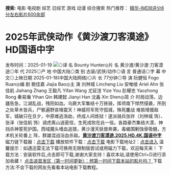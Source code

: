 **搜索:** 电影 电视剧 综艺 旧综艺 游戏 动漫 综合搜索 热门推荐： [精华-IMDB评分8分左右影片600余部](https://www.dytt8.com/html/gndy/jddy/20160320/50510.html)
# 2025年武侠动作《黄沙渡刀客漠途》HD国语中字
发布时间：2025-01-19 
![](https://g.imgtg.com/uploads/5829/678a53883ecd9.jpg)◎译 名 Bounty Hunter◎片 名 黄沙渡/黄沙渡·刀客漠途◎年 代 2025◎产 地 中国大陆◎类 别 古装/武侠/动作◎语 言 普通话◎字 幕 中文◎上映日期 2025-01-18(中国大陆网络)◎片 长 77分钟◎导 演 阮健恒 Fogo Ruan◎编 剧 鲍佳嘉 Jiajia Bao◎主 演 刘林城 Lincheng Liu 安唯绫 Ariel Ahn 张佳航 Jiahang Zhang 王毅凡 Yifan Wang 尤钲渲 Yize You 肜耀忠 Yaozhong Rong 秦易瀚 Yihan Qin 韩建懿 Jianyi Han 沈鑫 Xin Shen◎简 介 时局动荡，边疆告急，江湖乱战，残阳如血。乌厥大军集结十万铁骑，挥师南下悍然侵袭，所到之处草木皆兵，尸骸遍野哀嚎震天！神威将军死守孤城，殊死鏖战 难抵增援敌军，城破只在旦夕，中原难逃浩劫，终成人间炼狱！遂派骑兵张祚（刘林城 饰）、张泽（张佳航 饰）调虎离山送密信，生死成败在此一役。各路豪杰集结大漠，神挡杀神誓死护国。西域魔头嗜血追猎，黄沙漫天妖兽奔袭，毒蝎围剿蚀骨吸髓，方术机关轮番上 阵，群雄混战浴血杀敌。[**黄沙渡刀客漠途.2025.HD.4K.国语中字**](magnet:?xt=urn:btih:56354b0d9479ce78c029bb210d017bffb3488f91&dn=%e9%98%b3%e5%85%89%e7%94%b5%e5%bd%b1dygod.org.%e9%bb%84%e6%b2%99%e6%b8%a1%e5%88%80%e5%ae%a2%e6%bc%a0%e9%80%94.2025.HD.4K.%e5%9b%bd%e8%af%ad%e4%b8%ad%e5%ad%97.mkv&tr=udp%3a%2f%2ftracker.opentrackr.org%3a1337%2fannounce&tr=udp%3a%2f%2fexodus.desync.com%3a6969%2fannounce) 磁力链下载器：[点击下载](https://dygod.org/js/bt.htm "qBittorrent") 播放软件下载：[点击下载](https://dygod.org/js/player.htm "PotPlayer") 电影下载地址2：[点击进入](https://dygod.org/ "阳光电影") 温馨提示：如遇迅雷无法下载可换用无限制版尝试或用磁力下载，欢迎每天来！  下载方法：安装软件后,点击即可下载,谢谢大家支持！喜欢本站,请使用Ctrl+D进行添加收藏！ [点击进首发区（第一时间更新）：想第一时间下载本站的影片吗？ ](https://www.ygdy8.net/)下载方法:不会下载的网友先看看本站电影下载教程。